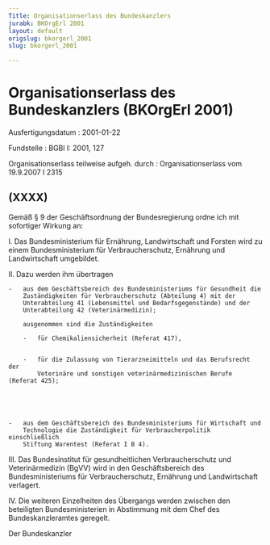 ```yaml
---
Title: Organisationserlass des Bundeskanzlers
jurabk: BKOrgErl 2001
layout: default
origslug: bkorgerl_2001
slug: bkorgerl_2001

---
```


# Organisationserlass des Bundeskanzlers (BKOrgErl 2001)

Ausfertigungsdatum
:   2001-01-22

Fundstelle
:   BGBl I: 2001, 127

Organisationserlass teilweise aufgeh. durch
:   Organisationserlass vom 19.9.2007 I 2315


## (XXXX)

Gemäß § 9 der Geschäftsordnung der Bundesregierung ordne ich mit
sofortiger Wirkung an:

I.  Das Bundesministerium für Ernährung, Landwirtschaft und Forsten wird
    zu einem Bundesministerium für Verbraucherschutz, Ernährung und
    Landwirtschaft umgebildet.


II. Dazu werden ihm übertragen

    -   aus dem Geschäftsbereich des Bundesministeriums für Gesundheit die
        Zuständigkeiten für Verbraucherschutz (Abteilung 4) mit der
        Unterabteilung 41 (Lebensmittel und Bedarfsgegenstände) und der
        Unterabteilung 42 (Veterinärmedizin);

        ausgenommen sind die Zuständigkeiten

        -   für Chemikaliensicherheit (Referat 417),


        -   für die Zulassung von Tierarzneimitteln und das Berufsrecht der
            Veterinäre und sonstigen veterinärmedizinischen Berufe (Referat 425);





    -   aus dem Geschäftsbereich des Bundesministeriums für Wirtschaft und
        Technologie die Zuständigkeit für Verbraucherpolitik einschließlich
        Stiftung Warentest (Referat I B 4).





III. Das Bundesinstitut für gesundheitlichen Verbraucherschutz und
    Veterinärmedizin (BgVV) wird in den Geschäftsbereich des
    Bundesministeriums für Verbraucherschutz, Ernährung und Landwirtschaft
    verlagert.


IV. Die weiteren Einzelheiten des Übergangs werden zwischen den
    beteiligten Bundesministerien in Abstimmung mit dem Chef des
    Bundeskanzleramtes geregelt.




Der Bundeskanzler


